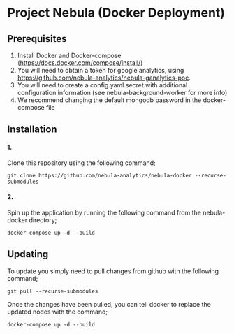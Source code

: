 Project Nebula (Docker Deployment)
==================================
Prerequisites
------------------------
1. Install Docker and Docker-compose (https://docs.docker.com/compose/install/)
2. You will need to obtain a token for google analytics, using https://github.com/nebula-analytics/nebula-ganalytics-poc.
3. You will need to create a config.yaml.secret with additional configuration information (see nebula-background-worker for more info)
4. We recommend changing the default mongodb password in the docker-compose file

Installation
------------------------
#### 1.
Clone this repository using the following command;
```
git clone https://github.com/nebula-analytics/nebula-docker --recurse-submodules
```

#### 2.
Spin up the application by running the following command from the nebula-docker directory;
```
docker-compose up -d --build
```

Updating
------------------------
To update you simply need to pull changes from github with the following command;
```
git pull --recurse-submodules
```

Once the changes have been pulled, you can tell docker to replace the updated nodes with the command;
```
docker-compose up -d --build
```